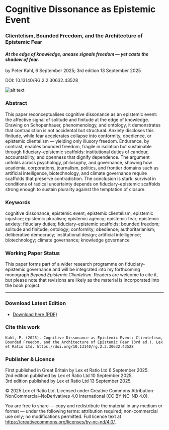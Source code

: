 # Cognitive Dissonance as Epistemic Event

### Clientelism, Bounded Freedom, and the Architecture of Epistemic Fear

#### _At the edge of knowledge, unease signals freedom — yet casts the shadow of fear._

by Peter Kahl, 6 September 2025; 3rd edition 13 September 2025

DOI: 10.13140/RG.2.2.30632.43528

![alt text](https://github.com/Peter-Kahl/Cognitive-Dissonance-as-Epistemic-Event/blob/main/precipice.jpg?raw=true)

### Abstract

This paper reconceptualises cognitive dissonance as an epistemic event: the affective signal of solitude and finitude at the edge of knowledge. Drawing on Schopenhauer, phenomenology, and ontology, it demonstrates that contradiction is not accidental but structural. Anxiety discloses this finitude, while fear accelerates collapse into conformity, obedience, or epistemic clientelism — yielding only illusory freedom. Endurance, by contrast, enables bounded freedom, fragile in isolation but sustainable through fiduciary–epistemic scaffolds: institutional duties of candour, accountability, and openness that dignify dependence. The argument unfolds across psychology, philosophy, and governance, showing how academia, corporations, journalism, politics, and frontier domains such as artificial intelligence, biotechnology, and climate governance require scaffolds that preserve contradiction. The conclusion is stark: survival in conditions of radical uncertainty depends on fiduciary–epistemic scaffolds strong enough to sustain plurality against the temptation of closure.

### Keywords

cognitive dissonance; epistemic event; epistemic clientelism; epistemic injustice; epistemic pluralism; epistemic agency; epistemic fear; epistemic anxiety; fiduciary duties; fiduciary–epistemic scaffolds; bounded freedom; solitude and finitude; ontology; conformity; obedience; authoritarianism; deliberative democracy; institutional design; artificial intelligence; biotechnology; climate governance; knowledge governance

### Working Paper Status

This paper forms part of a wider research programme on fiduciary-epistemic governance and will be integrated into my forthcoming monograph _Beyond Epistemic Clientelism_. Readers are welcome to cite it, but please note that revisions are likely as the material is incorporated into the book project.

---

### Download Latest Edition

- [Download here (PDF)](https://raw.githubusercontent.com/Peter-Kahl/Cognitive-Dissonance-as-Epistemic-Event/master/Kahl_P_Cognitive_Dissonance_as_Epistemic_Event_v3_2025-09-13.pdf)

### Cite this work

```
Kahl, P. (2025). Cognitive Dissonance as Epistemic Event: Clientelism, Bounded Freedom, and the Architecture of Epistemic Fear (3rd ed.). Lex et Ratio Ltd. https://doi.org/10.13140/rg.2.2.30632.43528
```

### Publisher & Licence

First published in Great Britain by Lex et Ratio Ltd 6 September 2025.\
2nd edition published by Lex et Ratio Ltd 10 September 2025.\
3rd edition published by Lex et Ratio Ltd 13 September 2025.

© 2025 Lex et Ratio Ltd. Licensed under Creative Commons Attribution–NonCommercial–NoDerivatives 4.0 International (CC BY-NC-ND 4.0).

You are free to share — copy and redistribute the material in any medium or format — under the following terms: attribution required; non-commercial use only; no modifications permitted. Full licence text at <https://creativecommons.org/licenses/by-nc-nd/4.0/>.
